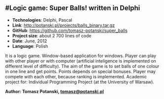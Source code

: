 #Logic game: Super Balls! written in Delphi
---
- **Technologies**: Delphi, Pascal
- **Link**: http://potanski.pl/projects/balls_binary.tar.gz
- **GitHub**: https://github.com/tomasz-potanski/super_balls
- **Project size**: about 2 700 lines of code
- **Date**: June, 2012 
- **Language**: Polish

It is a logic game. Window-based application for windows. Player can play with other player or with computer (artificial inteligence is implemented on different level of difficulty). The aim of the game is to set balls of one colour in one line and get points. Points depends on special bonuses. Player may compete with each other, because ranking is implemented. Academic project for: Individual Programming Project (at the University of Warsaw). 

**Author: Tomasz Potanski, tomasz@potanski.pl**
